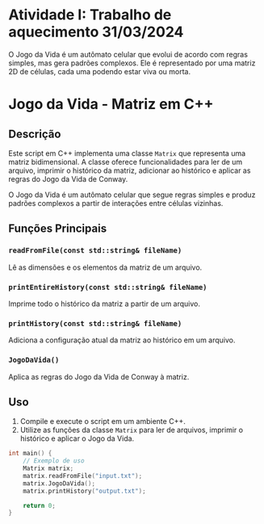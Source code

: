 # Atividade I: Trabalho de aquecimento 31/03/2024
 O Jogo da Vida é um autômato celular que evolui de acordo com regras simples, mas gera padrões complexos. Ele é representado por uma matriz 2D de células, cada uma podendo estar viva ou morta.

# Jogo da Vida - Matriz em C++

## Descrição

Este script em C++ implementa uma classe `Matrix` que representa uma matriz bidimensional. A classe oferece funcionalidades para ler de um arquivo, imprimir o histórico da matriz, adicionar ao histórico e aplicar as regras do Jogo da Vida de Conway.

O Jogo da Vida é um autômato celular que segue regras simples e produz padrões complexos a partir de interações entre células vizinhas.

## Funções Principais

### `readFromFile(const std::string& fileName)`

Lê as dimensões e os elementos da matriz de um arquivo.

### `printEntireHistory(const std::string& fileName)`

Imprime todo o histórico da matriz a partir de um arquivo.

### `printHistory(const std::string& fileName)`

Adiciona a configuração atual da matriz ao histórico em um arquivo.

### `JogoDaVida()`

Aplica as regras do Jogo da Vida de Conway à matriz.

## Uso

1. Compile e execute o script em um ambiente C++.
2. Utilize as funções da classe `Matrix` para ler de arquivos, imprimir o histórico e aplicar o Jogo da Vida.

```cpp
int main() {
    // Exemplo de uso
    Matrix matrix;
    matrix.readFromFile("input.txt");
    matrix.JogoDaVida();
    matrix.printHistory("output.txt");

    return 0;
}
